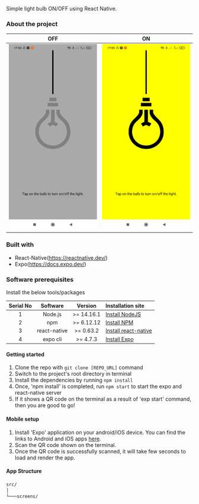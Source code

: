 Simple light bulb ON/OFF using React Native.

### About the project

|                               OFF                               |                              ON                               |
| :-------------------------------------------------------------: | :-----------------------------------------------------------: |
| <img src="./assets/off.jpg" alt="off" width="250" height="500"> | <img src="./assets/on.jpg" alt="on" width="250" height="500"> |

### Built with

- React-Native(https://reactnative.dev/)
- Expo(https://docs.expo.dev/)

### Software prerequisites

Install the below tools/packages

| Serial No |   Software   |  Version   | Installation site                                                  |
| :-------: | :----------: | :--------: | :----------------------------------------------------------------- |
|     1     |   Node.js    | >= 14.16.1 | [Install NodeJS](https://nodejs.org/en/download/)                  |
|     2     |     npm      | >= 6.12.12 | [Install NPM](https://www.npmjs.com/get-npm)                       |
|     3     | react-native | >= 0.63.2  | [Install react-native](https://www.npmjs.com/package/react-native) |
|     4     |   expo cli   |  >= 4.7.3  | [Install Expo](https://docs.expo.dev/get-started/installation/)    |

#### Getting started

1. Clone the repo with `git clone [REPO_URL]` command
2. Switch to the project's root directory in terminal
3. Install the dependencies by running `npm install`
4. Once, 'npm install' is completed, run `npm start` to start the expo and react-native server
5. If it shows a QR code on the terminal as a result of 'exp start' command, then you are good to go!

#### Mobile setup

1. Install 'Expo' application on your android/iOS device. You can find the links to Android and iOS apps [here](https://expo.io/tools#client).
2. Scan the QR code shown on the terminal.
3. Once the QR code is successfully scanned, it will take few seconds to load and render the app.

#### App Structure

```
src/
│
└───screens/

```
